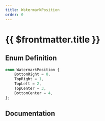 ```yaml
---
title: WatermarkPosition
order: 0
---
```


# {{ $frontmatter.title }}

## Enum Definition

```ts
enum WatermarkPosition {
    BottomRight = 0,
    TopRight = 1,
    TopLeft = 2,
    TopCenter = 3,
    BottomCenter = 4,
};
```

## Documentation

<!--@include: ./parts/watermarkPosition.md-->
